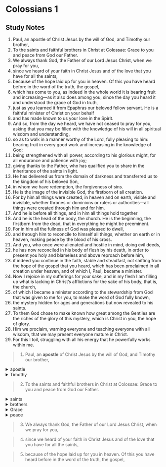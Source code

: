 # Colossians 1
## Study Notes

1. Paul, an apostle of Christ Jesus by the will of God, and Timothy our brother,
2. To the saints and faithful brothers in Christ at Colossae: Grace to you and peace from God our Father.
3. We always thank God, the Father of our Lord Jesus Christ, when we pray for you, 
4. since we heard of your faith in Christ Jesus and of the love that you have for all the saints, 
5. because of the hope laid up for you in heaven. Of this you have heard before in the word of the truth, the gospel, 
6. which has come to you, as indeed in the whole world it is bearing fruit and increasing—as it also does among you, since the day you heard it and understood the grace of God in truth, 
7. just as you learned it from Epaphras our beloved fellow servant. He is a faithful minister of Christ on your behalf 
8. and has made known to us your love in the Spirit.
9. And so, from the day we heard, we have not ceased to pray for you, asking that you may be filled with the knowledge of his will in all spiritual wisdom and understanding, 
10. so as to walk in a manner worthy of the Lord, fully pleasing to him: bearing fruit in every good work and increasing in the knowledge of God; 
11. being strengthened with all power, according to his glorious might, for all endurance and patience with joy; 
12. giving thanks to the Father, who has qualified you to share in the inheritance of the saints in light. 
13. He has delivered us from the domain of darkness and transferred us to the kingdom of his beloved Son, 
14. in whom we have redemption, the forgiveness of sins.
15. He is the image of the invisible God, the firstborn of all creation. 
16. For by him all things were created, in heaven and on earth, visible and invisible, whether thrones or dominions or rulers or authorities—all things were created through him and for him. 
17. And he is before all things, and in him all things hold together
18. And he is the head of the body, the church. He is the beginning, the firstborn from the dead, that in everything he might be preeminent. 
19. For in him all the fullness of God was pleased to dwell, 
20. and through him to reconcile to himself all things, whether on earth or in heaven, making peace by the blood of his cross.
21. And you, who once were alienated and hostile in mind, doing evil deeds, 
22. he has now reconciled in his body of flesh by his death, in order to present you holy and blameless and above reproach before him, 
23. if indeed you continue in the faith, stable and steadfast, not shifting from the hope of the gospel that you heard, which has been proclaimed in all creation under heaven, and of which I, Paul, became a minister.
24. Now I rejoice in my sufferings for your sake, and in my flesh I am filling up what is lacking in Christ’s afflictions for the sake of his body, that is, the church, 
25. of which I became a minister according to the stewardship from God that was given to me for you, to make the word of God fully known, 
26. the mystery hidden for ages and generations but now revealed to his saints. 
27. To them God chose to make known how great among the Gentiles are the riches of the glory of this mystery, which is Christ in you, the hope of glory. 
28. Him we proclaim, warning everyone and teaching everyone with all wisdom, that we may present everyone mature in Christ. 
29. For this I toil, struggling with all his energy that he powerfully works within me.

> 1. Paul, an **apostle** of Christ Jesus by the will of God, and Timothy our brother,

<details>
<summary>apostle</summary>

A messenger or one sent on a mission, often with authority. In the New Testament, it refers to the twelve disciples chosen by Jesus and others like Paul who were sent to spread the gospel.
[80 References: https://biblehub.com/greek/strongs_652.htm](https://biblehub.com/greek/strongs_652.htm)

</details>

<details>
<summary>Timothy</summary>

[24 References: https://biblehub.com/greek/strongs_5095.htm](https://biblehub.com/greek/strongs_5095.htm)

</details>

> 2. To the saints and faithful brothers in Christ at Colossae: Grace to you and peace from God our Father.

<details>
<summary>saints</summary>

To the blamess, consecrated, set apart for God, holy ones.
[19 References: https://biblehub.com/greek/agiois_40.htm](https://biblehub.com/greek/agiois_40.htm)

</details>

<details>
<summary>brothers</summary>
A term used to refer to fellow believers in Christ, emphasizing the familial relationship within the Christian community.


</details>

<details>
<summary>Grace</summary>

Unmerited favour from God
[62 References: https://biblehub.com/greek/charis_5485.htm](https://biblehub.com/greek/charis_5485.htm)

</details>

<details>
<summary>peace</summary>

John 14:26-28

26. But the Helper, the Holy Spirit, whom the Father will send in my name, he will teach you all things and bring to your remembrance all that I have said to you.

27. Peace I leave with you; my peace I give to you. Not as the world gives do I give to you. Let not your hearts be troubled, neither let them be afraid.

John 16:33

33. I have said these things to you, that in me you may have peace. In the world you will have tribulation. But take heart; I have overcome the world.”

Isaiah 26:3

You keep him in perfect peace whose mind is stayed on you, because he trusts in you.

Isaiah 26:4

Trust in the Lord forever, for the Lord God is an everlasting rock.

</details>

> 3. We always thank God, the Father of our Lord Jesus Christ, when we pray for you,

> 4. since we heard of your faith in Christ Jesus and of the love that you have for all the saints,

> 5. because of the hope laid up for you in heaven. Of this you have heard before in the word of the truth, the gospel,
